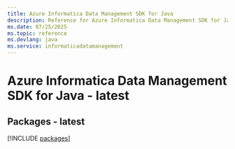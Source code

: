 ```yaml
---
title: Azure Informatica Data Management SDK for Java
description: Reference for Azure Informatica Data Management SDK for Java
ms.date: 07/25/2025
ms.topic: reference
ms.devlang: java
ms.service: informaticadatamanagement
---
```

# Azure Informatica Data Management SDK for Java - latest
## Packages - latest
[!INCLUDE [packages](informatica-data-management-index.md)]